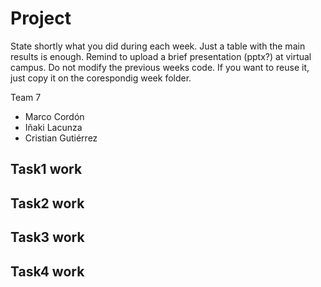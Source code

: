 # Project
State shortly what you did during each week. Just a table with the main results is enough. Remind to upload a brief presentation (pptx?) at virtual campus. Do not modify the previous weeks code. If you want to reuse it, just copy it on the corespondig week folder.

Team 7
* Marco Cordón
* Iñaki Lacunza
* Cristian Gutiérrez

## Task1 work

## Task2 work

## Task3 work

## Task4 work

